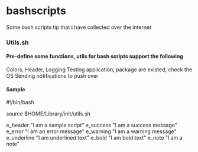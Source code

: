 # bashscripts
Some bash scripts tip that I have collected over the internet

### Utils.sh
#### Pre-define some functions, utils for bash scripts support the following
Colors, Header, Logging
Testing application, package are existed, check the OS
Sending notifications to push over


#### Sample

#!/bin/bash

source $HOME/Library/init/utils.sh

e_header "I am a sample script"
e_success "I am a success message"
e_error "I am an error message"
e_warning "I am a warning message"
e_underline "I am underlined text"
e_bold "I am bold text"
e_note "I am a note"
